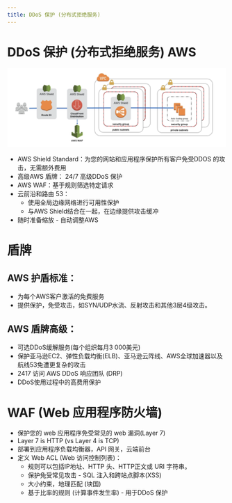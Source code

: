 ```yaml
---
title: DDoS 保护 (分布式拒绝服务)
---
```


# DDoS 保护 (分布式拒绝服务) AWS

![DDoS](./DDoS-protect.png)

- AWS Shield Standard：为您的网站和应用程序保护所有客户免受DDOS 的攻击，无需额外费用
- 高级AWS 盾牌： 24/7 高级DDoS 保护
- AWS WAF：基于规则筛选特定请求
- 云前沿和路由 53：
  - 使用全局边缘网络进行可用性保护
  - 与AWS Shield结合在一起，在边缘提供攻击缓冲
- 随时准备缩放 - 自动调整AWS

# 盾牌

## AWS 护盾标准：

- 为每个AWS客户激活的免费服务
- 提供保护，免受攻击，如SYN/UDP水流、反射攻击和其他3层4级攻击。

## AWS 盾牌高级：

- 可选DDoS缓解服务(每个组织每月3 000美元)
- 保护亚马逊EC2、弹性负载均衡(ELB)、亚马逊云阵线、AWS全球加速器以及航线53免遭更复杂的攻击
- 2417 访问 AWS DDoS 响应团队 (DRP)
- DDoS使用过程中的高费用保护

# WAF (Web 应用程序防火墙)

- 保护您的 web 应用程序免受常见的 web 漏洞(Layer 7)
- Layer 7 is HTTP (vs Layer 4 is TCP)
- 部署到应用程序负载均衡器，API 网关，云端前台
- 定义 Web ACL (Web 访问控制列表)：
  - 规则可以包括IP地址、HTTP 头、HTTP正文或 URI 字符串。
  - 保护免受常见攻击 - SQL 注入和跨站点脚本(XSS)
  - 大小约束，地理匹配 (块国)
  - 基于比率的规则 (计算事件发生率) - 用于DDoS 保护
